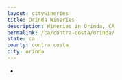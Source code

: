 ```yaml
---
layout: citywineries
title: Orinda Wineries
description: Wineries in Orinda, CA
permalink: /ca/contra-costa/orinda/
state: ca
county: contra costa
city: orinda
---
```

-
